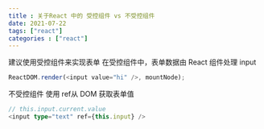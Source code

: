 ```yaml
---
title : 关于React 中的 受控组件 vs 不受控组件
date: 2021-07-22
tags: ["react"]
categories : ["react"]
---
```


<!--more-->

建议使用受控组件来实现表单
在受控组件中，表单数据由 React 组件处理
input

```typescript
ReactDOM.render(<input value="hi" />, mountNode);
```

不受控组件
使用 ref从 DOM 获取表单值

```typescript
// this.input.current.value
<input type="text" ref={this.input} />
```
